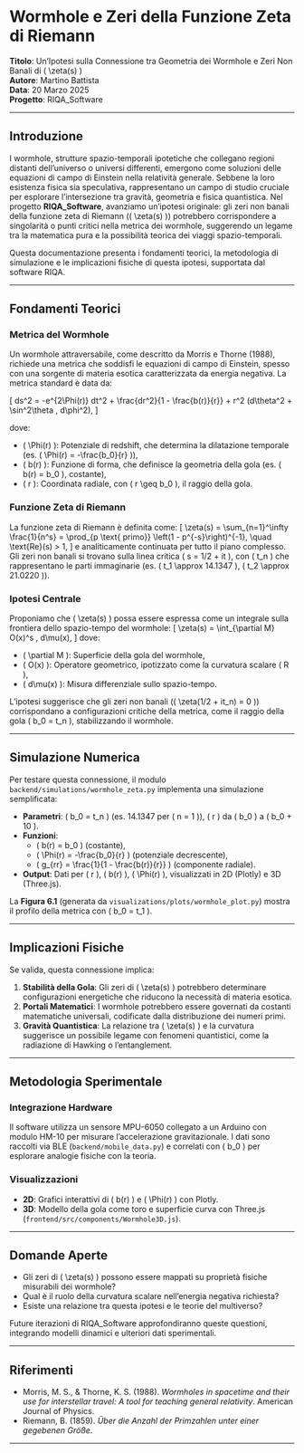 # Wormhole e Zeri della Funzione Zeta di Riemann

**Titolo**: Un’Ipotesi sulla Connessione tra Geometria dei Wormhole e Zeri Non Banali di \( \zeta(s) \)  
**Autore**: Martino Battista  
**Data**: 20 Marzo 2025  
**Progetto**: RIQA_Software  

---

## Introduzione

I wormhole, strutture spazio-temporali ipotetiche che collegano regioni distanti dell’universo o universi differenti, emergono come soluzioni delle equazioni di campo di Einstein nella relatività generale. Sebbene la loro esistenza fisica sia speculativa, rappresentano un campo di studio cruciale per esplorare l’intersezione tra gravità, geometria e fisica quantistica. Nel progetto **RIQA_Software**, avanziamo un’ipotesi originale: gli zeri non banali della funzione zeta di Riemann (\( \zeta(s) \)) potrebbero corrispondere a singolarità o punti critici nella metrica dei wormhole, suggerendo un legame tra la matematica pura e la possibilità teorica dei viaggi spazio-temporali.

Questa documentazione presenta i fondamenti teorici, la metodologia di simulazione e le implicazioni fisiche di questa ipotesi, supportata dal software RIQA.

---

## Fondamenti Teorici

### Metrica del Wormhole
Un wormhole attraversabile, come descritto da Morris e Thorne (1988), richiede una metrica che soddisfi le equazioni di campo di Einstein, spesso con una sorgente di materia esotica caratterizzata da energia negativa. La metrica standard è data da:

\[
ds^2 = -e^{2\Phi(r)} dt^2 + \frac{dr^2}{1 - \frac{b(r)}{r}} + r^2 (d\theta^2 + \sin^2\theta \, d\phi^2),
\]

dove:
- \( \Phi(r) \): Potenziale di redshift, che determina la dilatazione temporale (es. \( \Phi(r) = -\frac{b_0}{r} \)),
- \( b(r) \): Funzione di forma, che definisce la geometria della gola (es. \( b(r) = b_0 \), costante),
- \( r \): Coordinata radiale, con \( r \geq b_0 \), il raggio della gola.

### Funzione Zeta di Riemann
La funzione zeta di Riemann è definita come:
\[
\zeta(s) = \sum_{n=1}^\infty \frac{1}{n^s} = \prod_{p \text{ primo}} \left(1 - p^{-s}\right)^{-1}, \quad \text{Re}(s) > 1,
\]
e analiticamente continuata per tutto il piano complesso. Gli zeri non banali si trovano sulla linea critica \( s = 1/2 + it \), con \( t_n \) che rappresentano le parti immaginarie (es. \( t_1 \approx 14.1347 \), \( t_2 \approx 21.0220 \)).

### Ipotesi Centrale
Proponiamo che \( \zeta(s) \) possa essere espressa come un integrale sulla frontiera dello spazio-tempo del wormhole:
\[
\zeta(s) = \int_{\partial M} O(x)^s \, d\mu(x),
\]
dove:
- \( \partial M \): Superficie della gola del wormhole,
- \( O(x) \): Operatore geometrico, ipotizzato come la curvatura scalare \( R \),
- \( d\mu(x) \): Misura differenziale sullo spazio-tempo.

L’ipotesi suggerisce che gli zeri non banali (\( \zeta(1/2 + it_n) = 0 \)) corrispondano a configurazioni critiche della metrica, come il raggio della gola \( b_0 = t_n \), stabilizzando il wormhole.

---

## Simulazione Numerica

Per testare questa connessione, il modulo `backend/simulations/wormhole_zeta.py` implementa una simulazione semplificata:
- **Parametri**: \( b_0 = t_n \) (es. 14.1347 per \( n = 1 \)), \( r \) da \( b_0 \) a \( b_0 + 10 \).
- **Funzioni**: 
  - \( b(r) = b_0 \) (costante),
  - \( \Phi(r) = -\frac{b_0}{r} \) (potenziale decrescente),
  - \( g_{rr} = \frac{1}{1 - \frac{b(r)}{r}} \) (componente radiale).
- **Output**: Dati per \( r \), \( b(r) \), \( \Phi(r) \), visualizzati in 2D (Plotly) e 3D (Three.js).

La **Figura 6.1** (generata da `visualizations/plots/wormhole_plot.py`) mostra il profilo della metrica con \( b_0 = t_1 \).

---

## Implicazioni Fisiche

Se valida, questa connessione implica:
1. **Stabilità della Gola**: Gli zeri di \( \zeta(s) \) potrebbero determinare configurazioni energetiche che riducono la necessità di materia esotica.
2. **Portali Matematici**: I wormhole potrebbero essere governati da costanti matematiche universali, codificate dalla distribuzione dei numeri primi.
3. **Gravità Quantistica**: La relazione tra \( \zeta(s) \) e la curvatura suggerisce un possibile legame con fenomeni quantistici, come la radiazione di Hawking o l’entanglement.

---

## Metodologia Sperimentale

### Integrazione Hardware
Il software utilizza un sensore MPU-6050 collegato a un Arduino con modulo HM-10 per misurare l’accelerazione gravitazionale. I dati sono raccolti via BLE (`backend/mobile_data.py`) e correlati con \( b_0 \) per esplorare analogie fisiche con la teoria.

### Visualizzazioni
- **2D**: Grafici interattivi di \( b(r) \) e \( \Phi(r) \) con Plotly.
- **3D**: Modello della gola come toro e superficie curva con Three.js (`frontend/src/components/Wormhole3D.js`).

---

## Domande Aperte

- Gli zeri di \( \zeta(s) \) possono essere mappati su proprietà fisiche misurabili dei wormhole?
- Qual è il ruolo della curvatura scalare nell’energia negativa richiesta?
- Esiste una relazione tra questa ipotesi e le teorie del multiverso?

Future iterazioni di RIQA_Software approfondiranno queste questioni, integrando modelli dinamici e ulteriori dati sperimentali.

---

## Riferimenti

- Morris, M. S., & Thorne, K. S. (1988). *Wormholes in spacetime and their use for interstellar travel: A tool for teaching general relativity*. American Journal of Physics.
- Riemann, B. (1859). *Über die Anzahl der Primzahlen unter einer gegebenen Größe*.

---